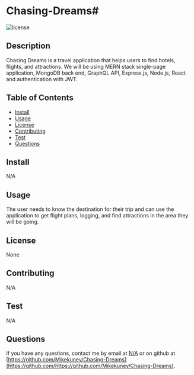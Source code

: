 # Chasing-Dreams# 

![license ](https://img.shields.io/badge/License-None-blue.svg)

## Description 

Chasing Dreams is a travel application that helps users to find hotels, flights, and attractions. We will be using MERN stack single-page application, MongoDB back end, GraphQL API, Express.js, Node.js, React and authentication with JWT.  

## Table of Contents
* [Install](#install)
* [Usage](#usage)
* [License](#license)
* [Contributing](#contribution)
* [Test](#test)
* [Questions](#questions)


## Install
N/A




## Usage

The user needs to know the destination for their trip and can use the application to get flight plans, logging, and find attractions in the area they will be going.


## License

None


## Contributing 

N/A



## Test
N/A


## Questions
If you have any questions, contact me by email at [N/A](mailto:N/A) or on github at [https://github.com/Mikekuney/Chasing-Dreams](https://github.com/https://github.com/Mikekuney/Chasing-Dreams).
